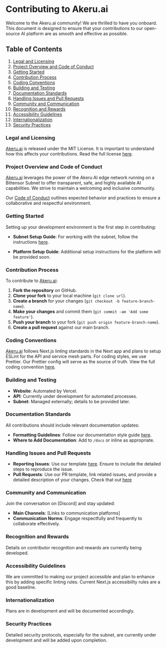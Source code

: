 # Contributing to Akeru.ai

Welcome to the Akeru.ai community! We are thrilled to have you onboard. This document is designed to ensure that your contributions to our open-source AI platform are as smooth and effective as possible.

## Table of Contents

1. [Legal and Licensing](#legal-and-licensing)
2. [Project Overview and Code of Conduct](#project-overview-and-code-of-conduct)
3. [Getting Started](#getting-started)
4. [Contribution Process](#contribution-process)
5. [Coding Conventions](#coding-conventions)
6. [Building and Testing](#building-and-testing)
7. [Documentation Standards](#documentation-standards)
8. [Handling Issues and Pull Requests](#handling-issues-and-pull-requests)
9. [Community and Communication](#community-and-communication)
10. [Recognition and Rewards](#recognition-and-rewards)
11. [Accessibility Guidelines](#accessibility-guidelines)
12. [Internationalization](#internationalization)
13. [Security Practices](#security-practices)

### Legal and Licensing

[Akeru.ai](https://www.akeru.ai) is released under the MIT License. It is important to understand how this affects your contributions. Read the full license [here](https://opensource.org/licenses/MIT).

### Project Overview and Code of Conduct

[Akeru.ai](https://www.akeru.ai) leverages the power of the Akeru AI edge network running on a Bittensor Subnet to offer transparent, safe, and highly available AI capabilities. We strive to maintain a welcoming and inclusive community. 

Our [Code of Conduct](/docs/code_of_conduct.md) outlines expected behavior and practices to ensure a collaborative and respectful environment.

### Getting Started

Setting up your development environment is the first step in contributing:

- **Subnet Setup Guide**: For working with the subnet, follow the instructions [here](https://github.com/GuiBibeau/akeru/blob/main/subnet/validator/README.md).

- **Platform Setup Guide**: Additional setup instructions for the platform will be provided soon.

### Contribution Process

To contribute to [Akeru.ai](https://www.akeru.ai):

1. **Fork the repository** on GitHub.
2. **Clone your fork** to your local machine (`git clone url`).
3. **Create a branch** for your changes (`git checkout -b feature-branch-name`).
4. **Make your changes** and commit them (`git commit -am 'Add some feature'`).
5. **Push your branch** to your fork (`git push origin feature-branch-name`).
6. **Create a pull request** against our main branch.

### Coding Conventions

[Akeru.ai](https://www.akeru.ai) follows Next.js linting standards in the Next app and plans to setup ESLint for the API and service mesh parts. For coding styles, we use Prettier. Our Prettier config will serve as the source of truth. View the full coding convention [here](/docs/coding_conventions.md). 

### Building and Testing

- **Website**: Automated by Vercel.
- **API**: Currently under development for automated processes.
- **Subnet**: Managed externally; details to be provided later.

### Documentation Standards

All contributions should include relevant documentation updates:

- **Formatting Guidelines**: Follow our documentation style guide [here](/docs/documentation_style_guide.md).
- **Where to Add Documentation**: Add to `/docs` or inline as appropriate.

### Handling Issues and Pull Requests

- **Reporting Issues**: Use our template [here](/docs/issue_and_pr_template.md). Ensure to include the detailed steps to reproduce the issue.
- **Pull Requests**: Use our PR template, link related issues, and provide a detailed description of your changes. Check that out [here](/PULL_REQUEST_DOC_TEMPLATE.md)

### Community and Communication

Join the conversation on [Discord] and stay updated:

- **Main Channels**: [Links to communication platforms]
- **Communication Norms**: Engage respectfully and frequently to collaborate effectively.

### Recognition and Rewards

Details on contributor recognition and rewards are currently being developed.

### Accessibility Guidelines

We are committed to making our project accessible and plan to enhance this by adding specific linting rules. Current Next.js accessibility rules are a good baseline.

### Internationalization

Plans are in development and will be documented accordingly.

### Security Practices

Detailed security protocols, especially for the subnet, are currently under development and will be added upon completion.

